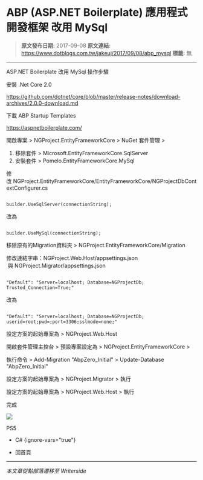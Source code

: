 # ABP (ASP.NET Boilerplate) 應用程式開發框架 改用 MySql

> **原文發布日期:** 2017-09-08
> **原文連結:** https://www.dotblogs.com.tw/jakeuj/2017/09/08/abp_mysql
> **標籤:** 無

---

ASP.NET Boilerplate 改用 MySql 操作步驟

安裝 .Net Core 2.0

https://github.com/dotnet/core/blob/master/release-notes/download-archives/2.0.0-download.md

下載 ABP Startup Templates

https://aspnetboilerplate.com/

開啟專案 > NGProject.EntityFrameworkCore > NuGet 套件管理 >

1. 移除套件 > Microsoft.EntityFrameworkCore.SqlServer
2. 安裝套件 > Pomelo.EntityFrameworkCore.MySql

修改 NGProject.EntityFrameworkCore/EntityFrameworkCore/NGProjectDbContextConfigurer.cs

```

builder.UseSqlServer(connectionString);
```

改為

```

builder.UseMySql(connectionString);
```

移除原有的Migration資料夾 > NGProject.EntityFrameworkCore/Migration

修改連結字串：NGProject.Web.Host/appsettings.json  與 NGProject.Migrator/appsettings.json

```

"Default": "Server=localhost; Database=NGProjectDb; Trusted_Connection=True;"
```

改為

```

"Default": "Server=localhost; Database=NGProjectDb; userid=root;pwd=;port=3306;sslmode=none;"
```

設定方案的起始專案為 > NGProject.Web.Host

開啟套件管理主控台 > 預設專案設定為 > NGProject.EntityFrameworkCore >

執行命令 > Add-Migration "AbpZero\_Initial" > Update-Database "AbpZero\_Initial"

設定方案的起始專案為 > NGProject.Migrator > 執行

設定方案的起始專案為 > NGProject.Web.Host > 執行

完成

![](https://card.psnprofiles.com/1/jakeuj.png)

PS5

* C#
{ignore-vars="true"}

* 回首頁

---

*本文章從點部落遷移至 Writerside*
